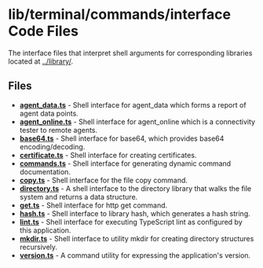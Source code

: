 # lib/terminal/commands/interface Code Files
The interface files that interpret shell arguments for corresponding libraries located at [../library/](../library/).

## Files
<!-- Do not edit below this line.  Contents dynamically populated. -->

* **[agent_data.ts](agent_data.ts)**     - Shell interface for agent_data which forms a report of agent data points.
* **[agent_online.ts](agent_online.ts)** - Shell interface for agent_online which is a connectivity tester to remote agents.
* **[base64.ts](base64.ts)**             - Shell interface for base64, which provides base64 encoding/decoding.
* **[certificate.ts](certificate.ts)**   - Shell interface for creating certificates.
* **[commands.ts](commands.ts)**         - Shell interface for generating dynamic command documentation.
* **[copy.ts](copy.ts)**                 - Shell interface for the file copy command.
* **[directory.ts](directory.ts)**       - A shell interface to the directory library that walks the file system and returns a data structure.
* **[get.ts](get.ts)**                   - Shell interface for http get command.
* **[hash.ts](hash.ts)**                 - Shell interface to library hash, which generates a hash string.
* **[lint.ts](lint.ts)**                 - Shell interface for executing TypeScript lint as configured by this application.
* **[mkdir.ts](mkdir.ts)**               - Shell interface to utility mkdir for creating directory structures recursively.
* **[version.ts](version.ts)**           - A command utility for expressing the application's version.